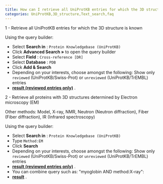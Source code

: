 ```yaml
---
title: How can I retrieve all UniProtKB entries for which the 3D structure is known?
categories: UniProtKB,3D_structure,Text_search,faq
---
```


1 - Retrieve all UniProtKB entries for which the 3D structure is known

Using the query builder:

-   Select **Search in** : `Protein Knowledgebase (UniProtKB)`
-   Click **Advanced Search »** to open the query builder
-   Select **Field** : `Cross-reference [DR]`
-   Select **Database** : `PDB`
-   Click **Add & Search**
-   Depending on your interests, choose amongst the following: Show only `reviewed` (UniProtKB/Swiss-Prot) or `unreviewed` (UniProtKB/TrEMBL) entries
-   **[result (reviewed entries only)](http://www.uniprot.org/uniprotkb/?query=database%3Apdb+AND+reviewed%3Ayes)** .

2 - Retrieve all proteins with 3D structures determined by Electron microscopy (EM)

Other methods: Model, X-ray, NMR, Neutron (Neutron diffraction), Fiber (Fiber diffraction), IR (Infrared spectroscopy)

Using the query builder:

-   Select **Search in** : `Protein Knowledgebase (UniProtKB)`
-   Type `Method:EM`
-   Click **Search**
-   Depending on your interests, choose amongst the following: Show only `reviewed` (UniProtKB/Swiss-Prot) or `unreviewed` (UniProtKB/TrEMBL) entries
-   **[result (reviewed entries only)](http://www.uniprot.org/uniprotkb/?query=method%3Aem+AND+reviewed%3Ayes)** .
-   You can combine query such as: "myoglobin AND method:X-ray":
-   **[result](http://www.uniprot.org/uniprotkb/?query=myoglobin+AND+method%3AX-ray)** .
